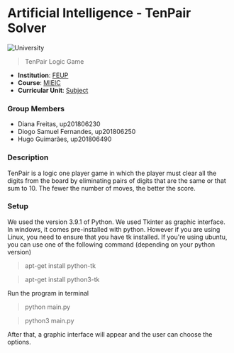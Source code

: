 # Artificial Intelligence - TenPair Solver

![University](https://img.shields.io/badge/FEUP-MIEIC-red)

> TenPair Logic Game

- **Institution**: [FEUP](https://sigarra.up.pt/feup/en/web_page.Inicial)
- **Course**: [MIEIC](https://sigarra.up.pt/feup/en/cur_geral.cur_view?pv_curso_id=742&pv_ano_lectivo=2020)
- **Curricular Unit**: [Subject](https://sigarra.up.pt/feup/en/ucurr_geral.ficha_uc_view?pv_ocorrencia_id=459487)

### Group Members
- Diana Freitas, up201806230
- Diogo Samuel Fernandes, up201806250
- Hugo Guimarães, up201806490

### Description
TenPair is a logic one player game in which the player must clear all the digits from the board by eliminating pairs of digits that are the same or that sum to 10. The fewer the number of moves, the better the score.

### Setup
We used the version 3.9.1 of Python.
We used Tkinter as graphic interface. In windows, it comes pre-installed with python.
However if you are using Linux, you need to ensure that you have tk installed. If you're using ubuntu, you can use one of the following command (depending on your python version)
> apt-get install python-tk

> apt-get install python3-tk

Run the program in terminal

> python main.py

> python3 main.py

After that, a graphic interface will appear and the user can choose the options.
